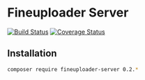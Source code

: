 # Fineuploader Server

[![Build Status](https://travis-ci.org/esbenp/fineuploader-server.svg)](https://travis-ci.org/esbenp/fineuploader-server) [![Coverage Status](https://coveralls.io/repos/esbenp/fineuploader-server/badge.svg?branch=master)](https://coveralls.io/r/esbenp/fineuploader-server?branch=master)

## Installation

```bash
composer require fineuploader-server 0.2.*
```
